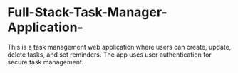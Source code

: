 # Full-Stack-Task-Manager-Application-
This is a task management web application where users can create, update, delete tasks, and set reminders. The app uses user authentication for secure task management.
